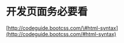 # 开发页面务必要看

[http://codeguide.bootcss.com/\#html-syntax](http://codeguide.bootcss.com/#html-syntax)

